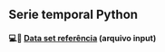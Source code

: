 ## Serie temporal Python




  
#### :computer::page_facing_up: [Data set referência](http://timeseriesclassification.com/description.php?Dataset=ProximalPhalanxTW) (arquivo input)
